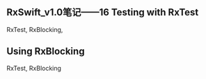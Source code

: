 ## RxSwift_v1.0笔记——16 Testing with RxTest

RxTest, RxBlocking,

## Using RxBlocking

RxTest, RxBlocking